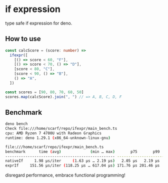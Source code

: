 # if expression

type safe if expression for deno.

## How to use

```ts
const calcScore = (score: number) =>
  ifexpr([
    [() => score < 60, "F"],
    [() => score < 70, () => "D"],
    [score < 80, "C"],
    [score < 90, () => "B"],
    () => "A",
  ])

const scores = [90, 80, 70, 60, 50]
scores.map(calcScore).join(", ") // => A, B, C, D, F
```

## Benchmark

```sh
deno bench
Check file:///home/scarf/repo/ifexpr/main_bench.ts
cpu: AMD Ryzen 7 4700U with Radeon Graphics
runtime: deno 1.29.1 (x86_64-unknown-linux-gnu)

file:///home/scarf/repo/ifexpr/main_bench.ts
benchmark      time (avg)             (min … max)       p75       p99      p995
------------------------------------------------- -----------------------------
nativeIf     1.98 µs/iter     (1.63 µs … 2.19 µs)   2.05 µs   2.19 µs   2.19 µs
exprIf     151.56 µs/iter (118.25 µs … 617.04 µs) 171.76 µs 201.46 µs  214.3 µs
```

disregard performance, embrace functional programming!
